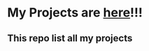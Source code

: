 # My Projects are [**here**](https://yuran1811.github.io/Yuran-Web-Projects/)!!!

## This repo list all my projects
